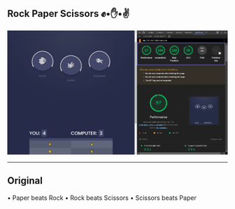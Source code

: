 ## Rock Paper Scissors ✊•✋•✌️

<img src="./banner.png">

<hr>
<h2>Original</h2>
• Paper beats Rock
• Rock beats Scissors
• Scissors beats Paper